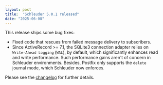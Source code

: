 ```yaml
---
layout: post
title:  "Schleuder 5.0.1 released"
date: "2025-06-08"
---
```


This release ships some bug fixes:

* Fixed code that rescues from failed message delivery to subscribers.
* Since ActiveRecord >= 7.1, the SQLite3 connection adapter relies on `Write-Ahead Logging` (`WAL`), by default, which significantly enhances read and write performance. Such performance gains aren't of concern in Schleuder environments. Besides, Postfix only supports the `delete` journal mode, which Schleuder now enforces.

Please see the [changelog](https://0xacab.org/schleuder/schleuder/blob/main/CHANGELOG.md#501--2025-06-08) for further details.

